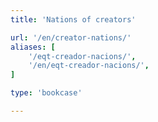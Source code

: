 ```yaml
---
title: 'Nations of creators'

url: '/en/creator-nations/'
aliases: [
    '/eqt-creador-nacions/',
    '/en/eqt-creador-nacions/',
]

type: 'bookcase'

---
```

